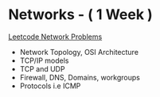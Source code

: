 # Networks - ( 1 Week )

[Leetcode Network Problems](https://leetcode.com/problemset/all/?search=network)

- Network Topology, OSI Architecture
- TCP/IP models
- TCP and UDP
- Firewall, DNS, Domains, workgroups
- Protocols i.e ICMP
